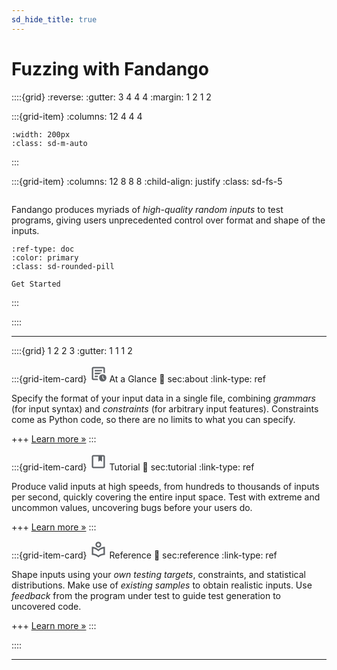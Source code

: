 ```yaml
---
sd_hide_title: true
---
```


# Fuzzing with Fandango

::::{grid}
:reverse:
:gutter: 3 4 4 4
:margin: 1 2 1 2

:::{grid-item}
:columns: 12 4 4 4

```{image} Icon-reverse.png
:width: 200px
:class: sd-m-auto
```

:::

:::{grid-item}
:columns: 12 8 8 8
:child-align: justify
:class: sd-fs-5

```{rubric} Fuzzing with Fandango
```

Fandango produces myriads of _high-quality random inputs_ to test programs, giving users unprecedented control over format and shape of the inputs.

```{button-ref} Tutorial
:ref-type: doc
:color: primary
:class: sd-rounded-pill

Get Started
```

:::

::::

----------------

::::{grid} 1 2 2 3
:gutter: 1 1 1 2

<!-- icons from https://fonts.google.com/icons -->
<!-- overview -->
:::{grid-item-card} <svg xmlns="http://www.w3.org/2000/svg" viewBox="0 -960 960 960" width="2em" fill="#5f6368"><path d="m787-145 28-28-75-75v-112h-40v128l87 87Zm-587 25q-33 0-56.5-23.5T120-200v-560q0-33 23.5-56.5T200-840h560q33 0 56.5 23.5T840-760v268q-19-9-39-15.5t-41-9.5v-243H200v560h242q3 22 9.5 42t15.5 38H200Zm0-120v40-560 243-3 280Zm80-40h163q3-21 9.5-41t14.5-39H280v80Zm0-160h244q32-30 71.5-50t84.5-27v-3H280v80Zm0-160h400v-80H280v80ZM720-40q-83 0-141.5-58.5T520-240q0-83 58.5-141.5T720-440q83 0 141.5 58.5T920-240q0 83-58.5 141.5T720-40Z"/></svg> At a Glance
:link: sec:about
:link-type: ref

Specify the format of your input data in a single file, combining _grammars_ (for input syntax) and _constraints_ (for arbitrary input features).
Constraints come as Python code, so there are no limits to what you can specify.

+++
[Learn more »](sec:about)
:::




<!-- developer_guide -->
:::{grid-item-card} <svg xmlns="http://www.w3.org/2000/svg" viewBox="0 -960 960 960" width="2em" fill="#5f6368"><path d="M200-120q-33 0-56.5-23.5T120-200v-560q0-33 23.5-56.5T200-840h560q33 0 56.5 23.5T840-760v560q0 33-23.5 56.5T760-120H200Zm0-640v560h560v-560h-80v280l-100-60-100 60v-280H200Zm0 560v-560 560Z"/></svg> Tutorial
:link: sec:tutorial
:link-type: ref

Produce valid inputs at high speeds, from hundreds to thousands of inputs per second, quickly covering the entire input space.
Test with extreme and uncommon values, uncovering bugs before your users do.


+++
[Learn more »](Tutorial)
:::



<!-- local_library; was {material-regular}`local_library;2em` --> 
:::{grid-item-card} <svg xmlns="http://www.w3.org/2000/svg" viewBox="0 -960 960 960" width="2em" fill="#5f6368"><path d="M480-60q-72-68-165-104t-195-36v-440q101 0 194 36.5T480-498q73-69 166-105.5T840-640v440q-103 0-195.5 36T480-60Zm0-104q63-47 134-75t146-37v-276q-73 13-143.5 52.5T480-394q-66-66-136.5-105.5T200-552v276q75 9 146 37t134 75Zm0-436q-66 0-113-47t-47-113q0-66 47-113t113-47q66 0 113 47t47 113q0 66-47 113t-113 47Zm0-80q33 0 56.5-23.5T560-760q0-33-23.5-56.5T480-840q-33 0-56.5 23.5T400-760q0 33 23.5 56.5T480-680Zm0-80Zm0 366Z"/></svg> Reference
:link: sec:reference
:link-type: ref

Shape inputs using your _own testing targets_, constraints, and statistical distributions.
Make use of _existing samples_ to obtain realistic inputs.
Use _feedback_ from the program under test to guide test generation to uncovered code.

+++
[Learn more »](sec:reference)
:::

::::

----------------

```{include} Footer.md
